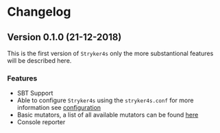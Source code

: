 # Changelog

## Version 0.1.0 (21-12-2018)

This is the first version of `Stryker4s` only the more substantional features will be described here.

### Features

- SBT Support
- Able to configure `Stryker4s` using the `stryker4s.conf` for more information see [configuration](docs/CONFIGURATION.md)
- Basic mutators, a list of all available mutators can be found [here](https://github.com/stryker-mutator/stryker-handbook/blob/master/mutator-types.md)
- Console reporter 
